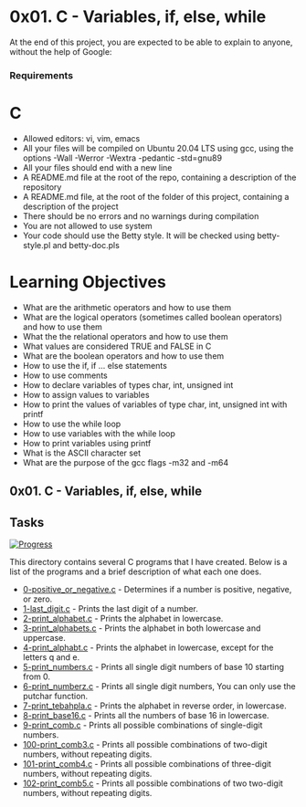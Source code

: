 # 0x01. C - Variables, if, else, while

At the end of this project, you are expected to be able to explain to anyone, without the help of Google:

### Requirements

# C

* Allowed editors: vi, vim, emacs
* All your files will be compiled on Ubuntu 20.04 LTS using gcc, using the options -Wall -Werror -Wextra -pedantic -std=gnu89
* All your files should end with a new line
* A README.md file at the root of the repo, containing a description of the repository
* A README.md file, at the root of the folder of this project, containing a description of the project
* There should be no errors and no warnings during compilation
* You are not allowed to use system
* Your code should use the Betty style. It will be checked using betty-style.pl and betty-doc.pls

# Learning Objectives
* What are the arithmetic operators and how to use them
* What are the logical operators (sometimes called boolean operators) and how to use them
* What the the relational operators and how to use them
* What values are considered TRUE and FALSE in C
* What are the boolean operators and how to use them
* How to use the if, if ... else statements
* How to use comments
* How to declare variables of types char, int, unsigned int
* How to assign values to variables
* How to print the values of variables of type char, int, unsigned int with printf
* How to use the while loop
* How to use variables with the while loop
* How to print variables using printf
* What is the ASCII character set
* What are the purpose of the gcc flags -m32 and -m64


## 0x01. C - Variables, if, else, while 

## Tasks

[![Progress](https://img.shields.io/badge/Progress-13%2F13-blue.svg)](https://shields.io/)

This directory contains several C programs that I have created. Below is a list of the programs and a brief description of what each one does.

- [0-positive_or_negative.c](0-positive_or_negative.c) - Determines if a number is positive, negative, or zero.
- [1-last_digit.c](1-last_digit.c) - Prints the last digit of a number.
- [2-print_alphabet.c](2-print_alphabet.c) - Prints the alphabet in lowercase.
- [3-print_alphabets.c](3-print_alphabets.c) - Prints the alphabet in both lowercase and uppercase.
- [4-print_alphabt.c](4-print_alphabt.c) - Prints the alphabet in lowercase, except for the letters q and e.
- [5-print_numbers.c](5-print_numbers.c) - Prints all single digit numbers of base 10 starting from 0.
- [6-print_numberz.c](6-print_numberz.c) - Prints all single digit numbers, You can only use the putchar function.
- [7-print_tebahpla.c](7-print_tebahpla.c) - Prints the alphabet in reverse order, in lowercase.
- [8-print_base16.c](8-print_base16.c) - Prints all the numbers of base 16 in lowercase.
- [9-print_comb.c](9-print_comb.c) - Prints all possible combinations of single-digit numbers.
- [100-print_comb3.c](100-print_comb3.c) - Prints all possible combinations of two-digit numbers, without repeating digits.
- [101-print_comb4.c](101-print_comb4.c) - Prints all possible combinations of three-digit numbers, without repeating digits.
- [102-print_comb5.c](102-print_comb5.c) - Prints all possible combinations of two two-digit numbers, without repeating digits.
